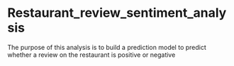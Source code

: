 # Restaurant_review_sentiment_analysis
The purpose of this analysis is to build a prediction model to predict whether a review on the restaurant is positive or negative
